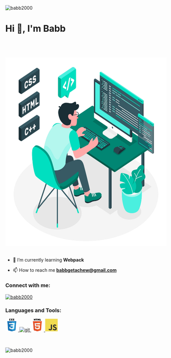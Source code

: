 <p align="left"> <img src="https://komarev.com/ghpvc/?username=babb2000&label=Profile%20views&color=0e75b6&style=flat" alt="babb2000" /> </p>
<h1 align="left">Hi 👋, I'm Babb</h1>
<h3 align="left"></h3>

<br/>
<br/>
<br/>

<img src="Images/MainImageGithub.jpg" width="588" height="588">

</br>
</br>

- 🌱 I’m currently learning **Webpack**

- 📫 How to reach me **babbgetachew@gmail.com**

<h3 align="left">Connect with me:</h3>
<p align="left">
<a href="https://codepen.io/babb2000" target="blank"><img align="center" src="https://raw.githubusercontent.com/rahuldkjain/github-profile-readme-generator/master/src/images/icons/Social/codepen.svg" alt="babb2000" height="30" width="40" /></a>
</p>

<h3 align="left">Languages and Tools:</h3>
<p align="left"> <a href="https://www.w3schools.com/css/" target="_blank" rel="noreferrer"> <img src="https://raw.githubusercontent.com/devicons/devicon/master/icons/css3/css3-original-wordmark.svg" alt="css3" width="40" height="40"/> </a> <a href="https://git-scm.com/" target="_blank" rel="noreferrer"> <img src="https://www.vectorlogo.zone/logos/git-scm/git-scm-icon.svg" alt="git" width="40" height="40"/> </a> <a href="https://www.w3.org/html/" target="_blank" rel="noreferrer"> <img src="https://raw.githubusercontent.com/devicons/devicon/master/icons/html5/html5-original-wordmark.svg" alt="html5" width="40" height="40"/> </a> <a href="https://developer.mozilla.org/en-US/docs/Web/JavaScript" target="_blank" rel="noreferrer"> <img src="https://raw.githubusercontent.com/devicons/devicon/master/icons/javascript/javascript-original.svg" alt="javascript" width="40" height="40"/> </a> </p>

</br>
<p><img align="center" src="https://github-readme-streak-stats.herokuapp.com/?user=babb2000&" alt="babb2000" /></p>

